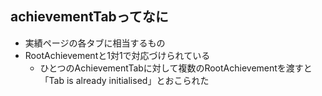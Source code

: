 ## achievementTabってなに
* 実績ページの各タブに相当するもの
* RootAchievementと1対1で対応づけられている
    * ひとつのAchievementTabに対して複数のRootAchievementを渡すと「Tab is already initialised」とおこられた
